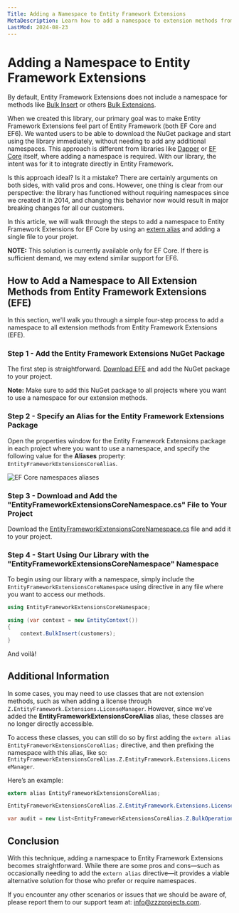 ```yaml
---
Title: Adding a Namespace to Entity Framework Extensions
MetaDescription: Learn how to add a namespace to extension methods from Entity Framework Extensions
LastMod: 2024-08-23
---
```


# Adding a Namespace to Entity Framework Extensions

By default, Entity Framework Extensions does not include a namespace for methods like [Bulk Insert](https://entityframework-extensions.net/bulk-insert) or others [Bulk Extensions](https://entityframework-extensions.net/bulk-extensions).

When we created this library, our primary goal was to make Entity Framework Extensions feel part of Entity Framework (both EF Core and EF6). We wanted users to be able to download the NuGet package and start using the library immediately, without needing to add any additional namespaces. This approach is different from libraries like [Dapper](https://www.learndapper.com/) or [EF Core](https://www.learnentityframeworkcore.com/) itself, where adding a namespace is required. With our library, the intent was for it to integrate directly in Entity Framework.

Is this approach ideal? Is it a mistake? There are certainly arguments on both sides, with valid pros and cons. However, one thing is clear from our perspective: the library has functioned without requiring namespaces since we created it in 2014, and changing this behavior now would result in major breaking changes for all our customers.

In this article, we will walk through the steps to add a namespace to Entity Framework Extensions for EF Core by using an [extern alias](https://learn.microsoft.com/en-us/dotnet/csharp/language-reference/keywords/extern-alias) and adding a single file to your projet.

**NOTE:** This solution is currently available only for EF Core. If there is sufficient demand, we may extend similar support for EF6.

## How to Add a Namespace to All Extension Methods from Entity Framework Extensions (EFE)

In this section, we'll walk you through a simple four-step process to add a namespace to all extension methods from Entity Framework Extensions (EFE).

### Step 1 - Add the Entity Framework Extensions NuGet Package

The first step is straightforward. [Download EFE](https://entityframework-extensions.net/download) and add the NuGet package to your project.

**Note:** Make sure to add this NuGet package to all projects where you want to use a namespace for our extension methods.

### Step 2 - Specify an Alias for the Entity Framework Extensions Package

Open the properties window for the Entity Framework Extensions package in each project where you want to use a namespace, and specify the following value for the **Aliases** property: `EntityFrameworkExtensionsCoreAlias`.


<img src="https://raw.githubusercontent.com/zzzprojects/docs/master/entityframework-extensions.net/images/efcore-namespace-aliases.jpg" alt="EF Core namespaces aliases">


### Step 3 - Download and Add the "EntityFrameworkExtensionsCoreNamespace.cs" File to Your Project

Download the [EntityFrameworkExtensionsCoreNamespace.cs](https://github.com/zzzprojects/EntityFramework-Extensions/blob/master/src/EntityFrameworkExtensionsCoreNamespace.cs) file and add it to your project.

### Step 4 - Start Using Our Library with the "EntityFrameworkExtensionsCoreNamespace" Namespace

To begin using our library with a namespace, simply include the `EntityFrameworkExtensionsCoreNamespace` using directive in any file where you want to access our methods.

```csharp
using EntityFrameworkExtensionsCoreNamespace;

using (var context = new EntityContext())
{
    context.BulkInsert(customers);
}
```

And voilà!

## Additional Information

In some cases, you may need to use classes that are not extension methods, such as when adding a license through `Z.EntityFramework.Extensions.LicenseManager`. However, since we've added the **EntityFrameworkExtensionsCoreAlias** alias, these classes are no longer directly accessible.

To access these classes, you can still do so by first adding the `extern alias EntityFrameworkExtensionsCoreAlias;` directive, and then prefixing the namespace with this alias, like so: `EntityFrameworkExtensionsCoreAlias.Z.EntityFramework.Extensions.LicenseManager`.

Here’s an example:

```csharp
extern alias EntityFrameworkExtensionsCoreAlias;

EntityFrameworkExtensionsCoreAlias.Z.EntityFramework.Extensions.LicenseManager.AddLicense("[LicenseName]", "[LicenseKey]");

var audit = new List<EntityFrameworkExtensionsCoreAlias.Z.BulkOperations.AuditEntry>();
```

## Conclusion

With this technique, adding a namespace to Entity Framework Extensions becomes straightforward. While there are some pros and cons—such as occasionally needing to add the `extern alias` directive—it provides a viable alternative solution for those who prefer or require namespaces.

If you encounter any other scenarios or issues that we should be aware of, please report them to our support team at: info@zzzprojects.com.